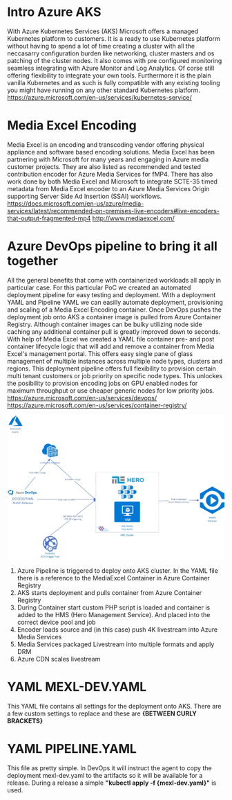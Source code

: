 # Intro Azure AKS
With Azure Kubernetes Services (AKS) Microsoft offers a managed Kubernetes platform to customers. It is a ready to use Kubernetes platform without having to spend a lot of time creating a cluster with all the neccasarry configuration burden like networking, cluster masters and os patching of the cluster nodes. It also comes with pre configured monitoring seamless integrating with Azure Monitor and Log Analytics. Of corse still offering flexibility to integrate your own tools. Furthermore it is the plain vanilla Kubernetes and as such is fully compatible with any existing tooling you might have running on any other standard Kubernetes platform.
https://azure.microsoft.com/en-us/services/kubernetes-service/

# Media Excel Encoding
Media Excel is an encoding and transcoding vendor offering physical appliance and software based encoding solutions. Media Excel has been partnering with Microsoft for many years and engaging in Azure media customer projects. They are also listed as recommended and tested contribution encoder for Azure Media Services for fMP4. There has also work done by both Media Excel and Microsoft to integrate SCTE-35 timed metadata from Media Excel encoder to an Azure Media Services Origin supporting Server Side Ad Insertion (SSAI) workflows. 
https://docs.microsoft.com/en-us/azure/media-services/latest/recommended-on-premises-live-encoders#live-encoders-that-output-fragmented-mp4
http://www.mediaexcel.com/

# Azure DevOps pipeline to bring it all together
All the general benefits that come with containerized workloads all apply in particular case. For this particular PoC we created an automated deployment pipeline for easy testing and deployment. With a deployment YAML and Pipeline YAML we can easilly automate deployment, provisioning and scaling of a Media Excel Encoding container. Once DevOps pushes the deployment job onto AKS a container image is pulled from Azure Container Registry. Although container images can be bulky utilizing node side caching any additional container pull is greatly improved down to seconds. With help of Media Excel we created a YAML file container pre- and post container lifecycle logic that will add and remove a container from Media Excel's management portal. This offers easy single pane of glass management of multiple instances across multiple node types, clusters and regions.
This deployment pipeline offers full flexibility to provision certain multi tenant customers or job priority on specific node types. This unlockes the posibility to provision encoding jobs on GPU enabled nodes for maximum throughput or use cheaper generic nodes for low priority jobs.
https://azure.microsoft.com/en-us/services/devops/
https://azure.microsoft.com/en-us/services/container-registry/

![Flow](/design-scte-35.jpg)

1)	Azure Pipeline is triggered to deploy onto AKS cluster. In the YAML file there is a reference to the MediaExcel Container in Azure Container Registry
2)	AKS starts deployment and pulls container from Azure Container Registry
3)	During Container start custom PHP script is loaded and container is added to the HMS (Hero Management Service). And placed into the correct device pool and job
4)	Encoder loads source and (in this case) push 4K livestream into Azure Media Services
5)	Media Services packaged Livestream into multiple formats and apply DRM
6)	Azure CDN scales livestream

# YAML MEXL-DEV.YAML
This YAML file contains all settings for the deployment onto AKS. There are a few custom settings to replace and these are **{BETWEEN CURLY BRACKETS}**

# YAML PIPELINE.YAML
This file as pretty simple. In DevOps it will instruct the agent to copy the deployment mexl-dev.yaml to the artifacts so it will be available for a release. 
During a release a simple **"kubectl apply -f {mexl-dev.yaml}"** is used. 
